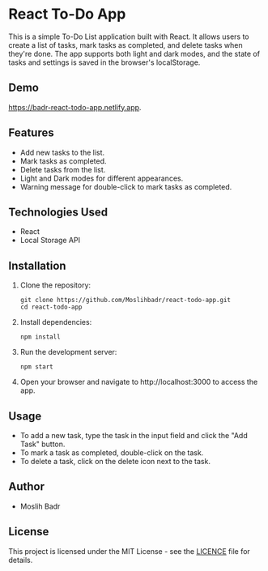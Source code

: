 # React To-Do App

This is a simple To-Do List application built with React. It allows users to create a list of tasks, mark tasks as completed, and delete tasks when they're done. The app supports both light and dark modes, and the state of tasks and settings is saved in the browser's localStorage.

## Demo

https://badr-react-todo-app.netlify.app.

## Features

- Add new tasks to the list.
- Mark tasks as completed.
- Delete tasks from the list.
- Light and Dark modes for different appearances.
- Warning message for double-click to mark tasks as completed.

## Technologies Used

- React
- Local Storage API

## Installation

1. Clone the repository:

    `
      git clone https://github.com/Moslihbadr/react-todo-app.git
    `
    <br>
    `
      cd react-todo-app
    `

2. Install dependencies:

    `
      npm install
    `

3. Run the development server:

    `
      npm start
    `


4. Open your browser and navigate to http://localhost:3000 to access the app.

## Usage

- To add a new task, type the task in the input field and click the "Add Task" button.
- To mark a task as completed, double-click on the task.
- To delete a task, click on the delete icon next to the task.

## Author

- Moslih Badr

## License

This project is licensed under the MIT License - see the [LICENCE](LICENCE) file for details.
